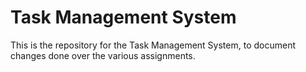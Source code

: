 # Task Management System
This is the repository for the Task Management System, to document changes done over the various assignments.
